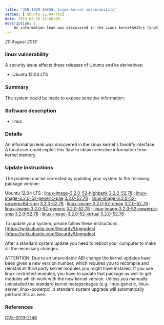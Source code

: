 ```yaml
---
title: "USN-1929-1&#58; Linux kernel vulnerability"
series: [ ubuntu-12.04-lts]
date: 2013-08-20 12:00:00
description: |
    An information leak was discovered in the Linux kernel&#39;s fanotify interface. A local user could exploit this flaw to obtain sensitive information from kernel memory. 
--- 
```

 
 

*20 August 2013*

### linux vulnerability

A security issue affects these releases of Ubuntu and its derivatives:

* Ubuntu 12.04 LTS

### Summary

The system could be made to expose sensitive information. 

### Software description

* linux 

### Details

An information leak was discovered in the Linux kernel&#39;s fanotify interface. A local user could exploit this flaw to obtain sensitive information from kernel memory. 

### Update instructions

The problem can be corrected by updating your system to the following package version:

Ubuntu 12.04 LTS
 : [linux-image-3.2.0-52-highbank](https://launchpad.net/ubuntu/+source/linux) <span> [3.2.0-52.78](https://launchpad.net/ubuntu/+source/linux/3.2.0-52.78) </span> 
 : [linux-image-3.2.0-52-generic-pae](https://launchpad.net/ubuntu/+source/linux) <span> [3.2.0-52.78](https://launchpad.net/ubuntu/+source/linux/3.2.0-52.78) </span> 
 : [linux-image-3.2.0-52-powerpc64-smp](https://launchpad.net/ubuntu/+source/linux) <span> [3.2.0-52.78](https://launchpad.net/ubuntu/+source/linux/3.2.0-52.78) </span> 
 : [linux-image-3.2.0-52-omap](https://launchpad.net/ubuntu/+source/linux) <span> [3.2.0-52.78](https://launchpad.net/ubuntu/+source/linux/3.2.0-52.78) </span> 
 : [linux-image-3.2.0-52-generic](https://launchpad.net/ubuntu/+source/linux) <span> [3.2.0-52.78](https://launchpad.net/ubuntu/+source/linux/3.2.0-52.78) </span> 
 : [linux-image-3.2.0-52-powerpc-smp](https://launchpad.net/ubuntu/+source/linux) <span> [3.2.0-52.78](https://launchpad.net/ubuntu/+source/linux/3.2.0-52.78) </span> 
 : [linux-image-3.2.0-52-virtual](https://launchpad.net/ubuntu/+source/linux) <span> [3.2.0-52.78](https://launchpad.net/ubuntu/+source/linux/3.2.0-52.78) </span> 

To update your system, please follow these instructions: [https://wiki.ubuntu.com/Security/Upgrades](https://wiki.ubuntu.com/Security/Upgrades).

After a standard system update you need to reboot your computer to make all the necessary changes.

ATTENTION: Due to an unavoidable ABI change the kernel updates have been given a new version number, which requires you to recompile and reinstall all third party kernel modules you might have installed. If you use linux-restricted-modules, you have to update that package as well to get modules which work with the new kernel version. Unless you manually uninstalled the standard kernel metapackages (e.g. linux-generic, linux-server, linux-powerpc), a standard system upgrade will automatically perform this as well. 

### References

 
 [CVE-2013-2148](http://people.ubuntu.com/~ubuntu-security/cve/CVE-2013-2148)
 

